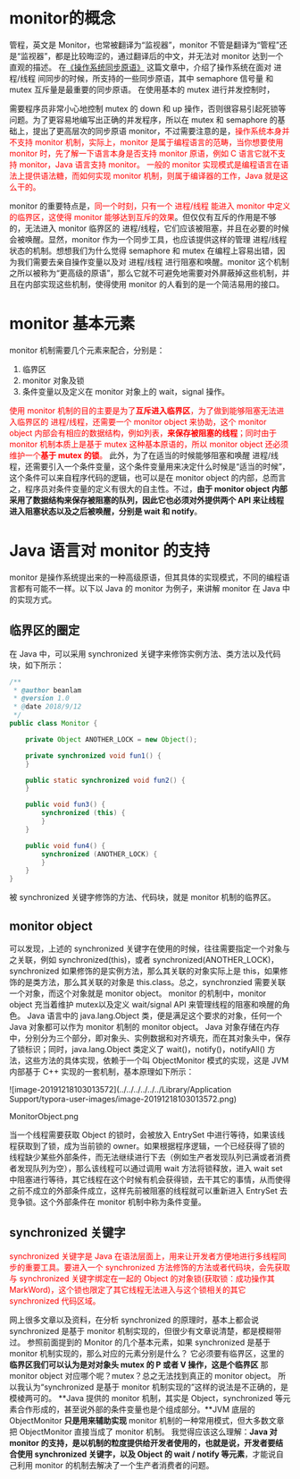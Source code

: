 # monitor的概念

管程，英文是 Monitor，也常被翻译为“监视器”，monitor 不管是翻译为“管程”还是“监视器”，都是比较晦涩的，通过翻译后的中文，并无法对 monitor 达到一个直观的描述。
 在[《操作系统同步原语》](https://links.jianshu.com/go?to=https%3A%2F%2Fbeanlam.me%2Fsyncprimitive%2F) 这篇文章中，介绍了操作系统在面对  进程/线程 间同步的时候，所支持的一些同步原语，其中 semaphore 信号量 和 mutex 互斥量是最重要的同步原语。
 在使用基本的 mutex 进行并发控制时，

需要程序员非常小心地控制 mutex 的 down 和 up 操作，否则很容易引起死锁等问题。为了更容易地编写出正确的并发程序，所以在 mutex 和 semaphore 的基础上，提出了更高层次的同步原语 monitor，不过需要注意的是，<font color=red>操作系统本身并不支持 monitor 机制，实际上，monitor 是属于编程语言的范畴，当你想要使用 monitor 时，先了解一下语言本身是否支持 monitor 原语，例如 C 语言它就不支持 monitor，Java 语言支持 monitor。
 一般的 monitor 实现模式是编程语言在语法上提供语法糖，而如何实现 monitor 机制，则属于编译器的工作，Java 就是这么干的。</font>

monitor 的重要特点是，<font color=red>同一个时刻，只有一个 进程/线程 能进入 monitor 中定义的临界区，这使得 monitor 能够达到互斥的效果</font>。但仅仅有互斥的作用是不够的，无法进入 monitor 临界区的 进程/线程，它们应该被阻塞，并且在必要的时候会被唤醒。显然，monitor 作为一个同步工具，也应该提供这样的管理 进程/线程 状态的机制。想想我们为什么觉得 semaphore 和 mutex 在编程上容易出错，因为我们需要去亲自操作变量以及对 进程/线程 进行阻塞和唤醒。monitor 这个机制之所以被称为“更高级的原语”，那么它就不可避免地需要对外屏蔽掉这些机制，并且在内部实现这些机制，使得使用 monitor 的人看到的是一个简洁易用的接口。

# monitor 基本元素

monitor 机制需要几个元素来配合，分别是：

1. 临界区
2. monitor 对象及锁
3. 条件变量以及定义在 monitor 对象上的 wait，signal 操作。

<font color=red>使用 monitor 机制的目的主要是为了**互斥进入临界区**，为了做到能够阻塞无法进入临界区的 进程/线程，还需要一个 monitor object 来协助，这个 monitor object 内部会有相应的数据结构，例如列表，**来保存被阻塞的线程**；同时由于 monitor 机制本质上是基于 mutex 这种基本原语的，所以 monitor object 还必须维护一个**基于 mutex 的锁**。</font>
 此外，为了在适当的时候能够阻塞和唤醒 进程/线程，还需要引入一个条件变量，这个条件变量用来决定什么时候是“适当的时候”，这个条件可以来自程序代码的逻辑，也可以是在 monitor object 的内部，总而言之，程序员对条件变量的定义有很大的自主性。不过，**由于 monitor object 内部采用了数据结构来保存被阻塞的队列，因此它也必须对外提供两个 API 来让线程进入阻塞状态以及之后被唤醒，分别是 wait 和 notify**。

# Java 语言对 monitor 的支持

monitor 是操作系统提出来的一种高级原语，但其具体的实现模式，不同的编程语言都有可能不一样。以下以 Java 的 monitor 为例子，来讲解 monitor 在 Java 中的实现方式。

## 临界区的圈定

在 Java 中，可以采用 synchronized 关键字来修饰实例方法、类方法以及代码块，如下所示：



```java
/**
 * @author beanlam
 * @version 1.0
 * @date 2018/9/12
 */
public class Monitor {

    private Object ANOTHER_LOCK = new Object();

    private synchronized void fun1() {
    }

    public static synchronized void fun2() {
    }

    public void fun3() {
        synchronized (this) {
        }
    }

    public void fun4() {
        synchronized (ANOTHER_LOCK) {
        }
    }
}
```

被 synchronized 关键字修饰的方法、代码块，就是 monitor 机制的临界区。

## monitor object

可以发现，上述的 synchronized 关键字在使用的时候，往往需要指定一个对象与之关联，例如 synchronized(this)，或者 synchronized(ANOTHER_LOCK)，synchronized 如果修饰的是实例方法，那么其关联的对象实际上是 this，如果修饰的是类方法，那么其关联的对象是 this.class。总之，synchronzied 需要关联一个对象，而这个对象就是 monitor object。
 monitor 的机制中，monitor object 充当着维护 mutex以及定义 wait/signal API 来管理线程的阻塞和唤醒的角色。
 Java 语言中的 java.lang.Object 类，便是满足这个要求的对象，任何一个 Java 对象都可以作为 monitor 机制的 monitor object。
 Java 对象存储在内存中，分别分为三个部分，即对象头、实例数据和对齐填充，而在其对象头中，保存了锁标识；同时，java.lang.Object 类定义了 wait()，notify()，notifyAll() 方法，这些方法的具体实现，依赖于一个叫 ObjectMonitor 模式的实现，这是 JVM 内部基于 C++ 实现的一套机制，基本原理如下所示：

![image-20191218103013572](../../../../../../Library/Application Support/typora-user-images/image-20191218103013572.png)

MonitorObject.png

当一个线程需要获取 Object 的锁时，会被放入 EntrySet 中进行等待，如果该线程获取到了锁，成为当前锁的 owner。如果根据程序逻辑，一个已经获得了锁的线程缺少某些外部条件，而无法继续进行下去（例如生产者发现队列已满或者消费者发现队列为空），那么该线程可以通过调用 wait 方法将锁释放，进入 wait set 中阻塞进行等待，其它线程在这个时候有机会获得锁，去干其它的事情，从而使得之前不成立的外部条件成立，这样先前被阻塞的线程就可以重新进入 EntrySet 去竞争锁。这个外部条件在 monitor 机制中称为条件变量。

## synchronized 关键字

<font color=red>synchronized 关键字是 Java 在语法层面上，用来让开发者方便地进行多线程同步的重要工具。要进入一个 synchronized 方法修饰的方法或者代码块，会先获取与 synchronized 关键字绑定在一起的 Object 的对象锁(获取锁：成功操作其MarkWord)，这个锁也限定了其它线程无法进入与这个锁相关的其它 synchronized 代码区域。</font>

网上很多文章以及资料，在分析 synchronized 的原理时，基本上都会说 synchronized 是基于 monitor 机制实现的，但很少有文章说清楚，都是模糊带过。
 参照前面提到的 Monitor 的几个基本元素，如果 synchronized 是基于 monitor 机制实现的，那么对应的元素分别是什么？
 它必须要有临界区，这里的**临界区我们可以认为是对对象头 mutex 的 P 或者 V 操作，这是个临界区**
 那 monitor object 对应哪个呢？mutex？总之无法找到真正的 monitor object。
 所以我认为“synchronized 是基于 monitor 机制实现的”这样的说法是不正确的，是模棱两可的。
 **Java 提供的 monitor 机制，其实是 Object，synchronized 等元素合作形成的，甚至说外部的条件变量也是个组成部分。**JVM 底层的 ObjectMonitor **只是用来辅助实现** monitor 机制的一种常用模式，但大多数文章把 ObjectMonitor 直接当成了 monitor 机制。
 我觉得应该这么理解：**Java 对 monitor 的支持，是以机制的粒度提供给开发者使用的，也就是说，开发者要结合使用 synchronized 关键字，以及 Object 的 wait / notify 等元素**，才能说自己利用 monitor 的机制去解决了一个生产者消费者的问题。

